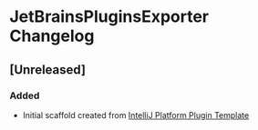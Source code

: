 <!-- Keep a Changelog guide -> https://keepachangelog.com -->

# JetBrainsPluginsExporter Changelog

## [Unreleased]
### Added
- Initial scaffold created from [IntelliJ Platform Plugin Template](https://github.com/JetBrains/intellij-platform-plugin-template)
